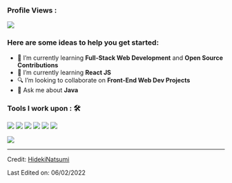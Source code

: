 
 ### Profile Views :<br>
  <img src="https://profile-counter.glitch.me/Hideki Natsumi/count.svg" />

### Here are some ideas to help you get started:

- 🔭 I’m currently learning <strong>Full-Stack Web Development</strong> and <strong>Open Source Contributions</strong>
- 🌱 I’m currently learning <strong>React JS</strong>
- 🔍 I’m looking to collaborate on <strong>Front-End Web Dev Projects</strong>
- 💬 Ask me about <strong> Java</strong>

### Tools I work upon : 🛠

 <img src="https://img.shields.io/badge/python%20-%2314354C.svg?&style=for-the-badge&logo=python&logoColor=white">   <img src="https://img.shields.io/badge/javascript%20-%23323330.svg?&style=for-the-badge&logo=javascript&logoColor=%23F7DF1E">   <img src="https://img.shields.io/badge/html5%20-%23E34F26.svg?&style=for-the-badge&logo=html5&logoColor=white">   <img src="https://img.shields.io/badge/css3%20-%231572B6.svg?&style=for-the-badge&logo=css3&logoColor=white">        <img src="https://img.shields.io/badge/git%20-%23F05033.svg?&style=for-the-badge&logo=git&logoColor=white"/>   <img src="http://img.shields.io/badge/-VS%20Code-000000?style=for-the-badge&logo=Visual-studio-code&logoColor=blue">

<img src="https://github-readme-stats.vercel.app/api?username=HidekiNatsumi&show_icons=true&title_color=03fc90&icon_color=03fc90&text_color=03fc90&bg_color=002b19">

----
Credit: [HidekiNatsumi](https://github.com/HidekiNatsumi)

Last Edited on: 06/02/2022
